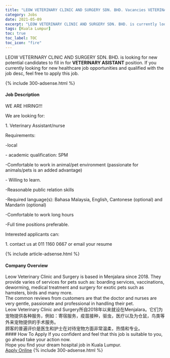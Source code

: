 ```yaml
---
title: "LEOW VETERINARY CLINIC AND SURGERY SDN. BHD. Vacancies VETERINARY ASISTANT" 
category: Jobs 
date: 2021-05-09 
excerpt: "LEOW VETERINARY CLINIC AND SURGERY SDN. BHD. is currently looking for suitable person to fill in the VETERINARY ASISTANT which positioned at Kuala Lumpur" 
tags: [Kuala Lumpur] 
toc: true 
toc_label: TOC 
toc_icon: "fire" 
--- 
```


<p>LEOW VETERINARY CLINIC AND SURGERY SDN. BHD. is looking for new potential candidates to fill in for <b>VETERINARY ASISTANT</b> position. If you currently looking for new healthcare job opportunities and qualified with the job desc, feel free to apply this job.
</p>{% include 300-adsense.html %} 
<div><div><h4>Job Description</h4></div><div><div><span><div><p>WE ARE HIRING!!!</p><p>We are looking for:</p><p>1. Veterinary Assistant/nurse</p><p>Requirements:</p><p>-local</p><p>- academic qualification: SPM</p><p>-Comfortable to work in animal/pet environment (passionate for animals/pets is an added advantage)</p><p>- Willing to learn.</p><p>-Reasonable public relation skills</p><p>-Required language(s): Bahasa Malaysia, English, Cantonese (optional) and Mandarin (optional)</p><p>-Comfortable to work long hours</p><p>-Full time positions preferable.</p><p>Interested applicants can:</p><p>1. contact us at 011 1160 0667 or email your resume</p></div></span></div></div></div> 
{% include article-adsense.html %} 
<div><div><h4>Company Overview</h4></div><div><div><span><div><div>
<div>
		Leow Veterinary Clinic and Surgery is based in Menjalara since 2018. They provide varies of services for pets such as: boarding services, vaccinations, deworming, medical treatment and surgery for exotic pets such as hamsters, birds and many more.</div>
<div>
		The common reviews from customers are that the doctor and nurses are very gentle, passionate and professional in handling their pet.</div>
<div>
		Leow Veterinary Clinic and Surgery&#25152;&#33258;2018&#24180;&#20197;&#26469;&#23601;&#35774;&#22312;Menjalara&#12290;&#23427;&#20204;&#20026;&#23456;&#29289;&#25552;&#20379;&#21508;&#31181;&#26381;&#21153;&#65292;&#20363;&#22914;&#65306;&#23492;&#23487;&#26381;&#21153;&#65292;&#30123;&#33495;&#25509;&#31181;&#65292;&#39537;&#34411;&#65292;&#21307;&#30103;&#20197;&#21450;&#20026;&#20179;&#40736;&#65292;&#40479;&#31867;&#31561;&#22806;&#26469;&#23456;&#29289;&#25552;&#20379;&#30340;&#25163;&#26415;&#26381;&#21153;&#12290;</div>
<div>
		&#39038;&#23458;&#30340;&#26222;&#36941;&#35780;&#20215;&#26159;&#21307;&#29983;&#21644;&#25252;&#22763;&#22312;&#23545;&#24453;&#23456;&#29289;&#26041;&#38754;&#38750;&#24120;&#28201;&#26580;&#65292;&#28909;&#24773;&#21644;&#19987;&#19994;&#12290;</div>
</div></div></span></div></div></div> 
#### How To Apply 
If you confident and feel that this job is suitable to you, go ahead take your action now. <br/> 
Hope you find your dream hospital job in Kuala Lumpur. <br/> 
<a href="https://www.jobstreet.com.my/en/job/veterinary-asistant-4547244?jobId=jobstreet-my-job-4547244" class="btn btn--warning" target="_blank" rel="nofollow noopenner">Apply Online</a> 
{% include 300-adsense.html %} 
